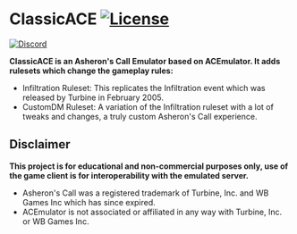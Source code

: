 # ClassicACE [![License](https://img.shields.io/github/license/acemulator/ace)](https://github.com/ACEmulator/ACE/blob/master/LICENSE)

[![Discord](https://img.shields.io/discord/976661229055672350.svg?label=Join+Discord&style=for-the-badge&logo=discord)](https://discord.gg/22F69jny)

**ClassicACE is an Asheron's Call Emulator based on ACEmulator. It adds rulesets which change the gameplay rules:**
- Infiltration Ruleset: This replicates the Infiltration event which was released by Turbine in February 2005.
- CustomDM Ruleset: A variation of the Infiltration ruleset with a lot of tweaks and changes, a truly custom Asheron's Call experience.

## Disclaimer
**This project is for educational and non-commercial purposes only, use of the game client is for interoperability with the emulated server.**
- Asheron's Call was a registered trademark of Turbine, Inc. and WB Games Inc which has since expired.
- ACEmulator is not associated or affiliated in any way with Turbine, Inc. or WB Games Inc.
